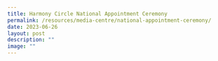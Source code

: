 ```yaml
---
title: Harmony Circle National Appointment Ceremony
permalink: /resources/media-centre/national-appointment-ceremony/
date: 2023-06-26
layout: post
description: ""
image: ""
---
```


